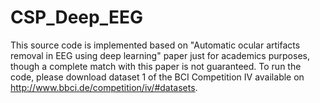 # CSP_Deep_EEG
This source code is implemented based on "Automatic ocular artifacts removal in EEG using deep learning" paper just for academics purposes, though a complete match with this paper is not guaranteed. To run the code, please download dataset 1 of the BCI Competition IV available on http://www.bbci.de/competition/iv/#datasets.
